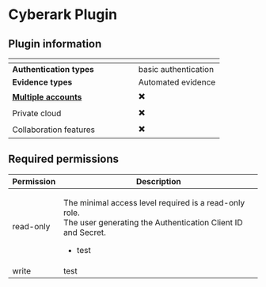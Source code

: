 # Cyberark Plugin

## Plugin information

<table data-header-hidden><thead><tr><th width="239"></th><th></th></tr></thead><tbody><tr><td><strong>Authentication types</strong></td><td>basic authentication</td></tr><tr><td><strong>Evidence types</strong></td><td>Automated evidence</td></tr><tr><td><a href="broken-reference/"><strong>Multiple accounts</strong></a></td><td><span data-gb-custom-inline data-tag="emoji" data-code="2716">✖️</span></td></tr><tr><td>Private cloud</td><td><span data-gb-custom-inline data-tag="emoji" data-code="2716">✖️</span></td></tr><tr><td>Collaboration features</td><td><span data-gb-custom-inline data-tag="emoji" data-code="2716">✖️</span></td></tr></tbody></table>

## Required permissions

<table><thead><tr><th>Permission</th><th width="534">Description</th></tr></thead><tbody><tr><td>read-only</td><td><p>The minimal access level required is a read-only role.<br>The user generating the Authentication Client ID and Secret.</p><ul><li>test</li></ul></td></tr><tr><td>write</td><td>test</td></tr></tbody></table>
